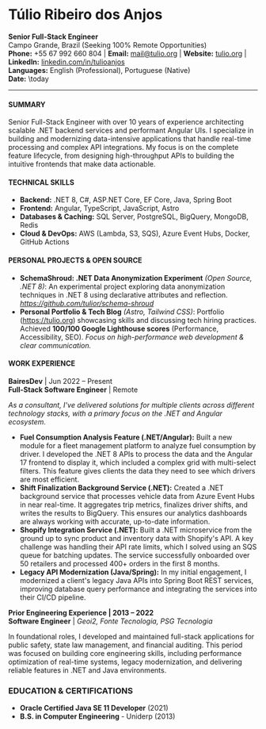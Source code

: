# Túlio Ribeiro dos Anjos  
**Senior Full-Stack Engineer**  
Campo Grande, Brazil (Seeking 100% Remote Opportunities)  
**Phone:** +55 67 992 660 804 | **Email:** mail@tulio.org | **Website:** [tulio.org](https://tulio.org) | **LinkedIn:** [linkedin.com/in/tulioanjos](https://linkedin.com/in/tulioanjos)  
**Languages:** English (Professional), Portuguese (Native)  
**Date:** \today  

---

#### SUMMARY   

Senior Full-Stack Engineer with over 10 years of experience architecting scalable .NET backend services and performant Angular UIs. I specialize in building and modernizing data-intensive applications that handle real-time processing and complex API integrations. My focus is on the complete feature lifecycle, from designing high-throughput APIs to building the intuitive frontends that make data actionable.

#### TECHNICAL SKILLS
*   **Backend:** .NET 8, C#, ASP.NET Core, EF Core, Java, Spring Boot
*   **Frontend:** Angular, TypeScript, JavaScript, Astro
*   **Databases & Caching:** SQL Server, PostgreSQL, BigQuery, MongoDB, Redis
*   **Cloud & DevOps:** AWS (Lambda, S3, SQS), Azure Event Hubs, Docker, GitHub Actions

#### PERSONAL PROJECTS & OPEN SOURCE
- **SchemaShroud: .NET Data Anonymization Experiment** *(Open Source, .NET 8)*: An experimental project exploring data anonymization techniques in .NET 8 using declarative attributes and reflection. *https://github.com/tulior/schema-shroud*
- **Personal Portfolio & Tech Blog** *(Astro, Tailwind CSS)*: Portfolio (https://tulio.org) showcasing skills and discussing tech hiring practices. Achieved **100/100 Google Lighthouse scores** (Performance, Accessibility, SEO). *Focus on high-performance web development & clear communication.*

#### WORK EXPERIENCE

**BairesDev** | Jun 2022 – Present  
**Full-Stack Software Engineer** | Remote

*As a consultant, I've delivered solutions for multiple clients across different technology stacks, with a primary focus on the .NET and Angular ecosystem.*

*   **Fuel Consumption Analysis Feature (.NET/Angular):** Built a new module for a fleet management platform to analyze fuel consumption by driver. I developed the .NET 8 APIs to process the data and the Angular 17 frontend to display it, which included a complex grid with multi-select filters. This feature gives clients the data they need to see which drivers are most efficient.
*   **Shift Finalization Background Service (.NET):** Created a .NET background service that processes vehicle data from Azure Event Hubs in near real-time. It aggregates trip metrics, finalizes driver shifts, and writes the results to BigQuery. This ensures our analytics dashboards are always working with accurate, up-to-date information.
*   **Shopify Integration Service (.NET):** Built a .NET microservice from the ground up to sync product and inventory data with Shopify's API. A key challenge was handling their API rate limits, which I solved using an SQS queue for batching updates. The service successfully onboarded over 50 retailers and processed 400+ orders in the first 8 months.
*   **Legacy API Modernization (Java/Spring):** In my initial engagement, I modernized a client's legacy Java APIs into Spring Boot REST services, improving database query performance and integrating the services into their CI/CD pipeline.

**Prior Engineering Experience | 2013 – 2022**  
**Software Engineer** | *Geoi2, Fonte Tecnologia, PSG Tecnologia*  

In foundational roles, I developed and maintained full-stack applications for public safety, state law management, and financial auditing. This period was focused on building core engineering skills, including performance optimization of real-time systems, legacy modernization, and delivering reliable features in .NET and Java environments.


### EDUCATION & CERTIFICATIONS
- **Oracle Certified Java SE 11 Developer** (2021)
- **B.S. in Computer Engineering** - Uniderp (2013)
